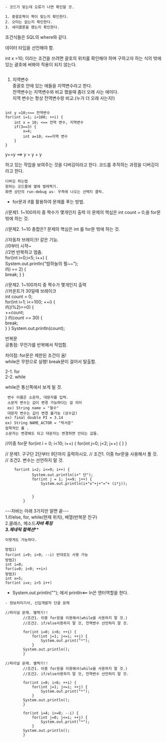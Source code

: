 ```
- 코드가 맞는데 오류가 나면 확인할 것.

1. 중괄호짝이 짝이 맞는지 확인한다.
2. 오타는 없는지 확인한다.
3. 세미콜론을 했는지 확인한다.
```

조건식들은 SQL의 where와 같다.

데이터 타입을 선언해야 함.

int x =10; 이라는 조건을 쓰려면 괄호의 위치를 확인해야 하며
구하고자 하는 식의 밖에있는 괄호에 써봐야 적용이 되지 않는다.

```
```
1. 지역변수  
중괄호 안에 있는 애들을 지역변수라고 한다.  
전역변수는 지역변수와 비교 했을때 좀더 오래 사는 애이다.  
지역 변수는 항상 전역변수랑 비교.(누가 더 오래 사는지!)
```

int y =10;<== 전역변수  
for(int i=1; i<100; ++i) {  
    int x = 10; <== 전역 변수, 지역변수  
    if(3==3) {  
        x=4;  
        int a=10; <==지역 변수  
    }  
}  
```

y+=y ==> y = y + y

하고 있는 작업을 보여주는 것을 디버깅이라고 한다.
코드를 추적하는 과정을 디버깅이라고 한다.

```
디버깅 하는법  
원하는 코드줄에 옆에 벌레찍기.  
화면 상단의 run-debug as- 우측에 나오는 선택지 클릭.
```

- for문과 if를 활용하여 문제를 푸는 방법.

//문제1.  1~100까지 중 짝수가 몇개인지 출력
이 문제의 핵심은 int count = 0;을 for문 밖에 하는 것.

//문제2.  1~10 총합은?
문제의 핵심은 int 를 for문 밖에 하는 것.


//자동차 브레이크! 같은 기능.  
//0부터 시작~  
//2번 반복하고 멈춤.  
		for(int i=0;i<5; i++) {  
			System.out.println("밤하늘의 펄~~");  
			if(i == 2) {  
				break;
			}
		}

//문제2. 1~100까지 중 짝수가 몇개인지 출력  
//카운트가 30일때 브레이크  
		int count = 0;  
		for(int i=1; i<=100; ++i) {  
			if((i%2)==0) {  
				++count;  
			}
			if(count == 30) {  
				break;  
			}
		}
		System.out.println(count);
		

반복문  
공통점: 무언가를 반복해서 작업함.  

차이점: for문은 제한된 조건이 옴!  
        while은 무한으로 실행! break문이 걸어서 탈출함.

 2-1. for  
 2-2. while

 while은 통신쪽에서 보게 될 것.

```
 변수 이름은 소문자, 대문자를 입력.  
 소문자 변수는 값이 변경 가능하다는 걸 의미  
 ex) String name = "철수"  
 대문자 변수는 값이 변경 불가능 (상수값)  
ex) final double PI = 3.14    
ex) String NAME_ACTOR = "박서준"  
암묵적인 룰 .  
소문자는 변경해도 되고 대문자는 변경하면 안되는 값들.  
```

//이중 for문
 for(int i = 0; i<10; i++) {
for(int j=0; j<2; j++) {
}
}  


// 문제1. 구구단 2단부터 9단까지 출력하시오.
		// 조건1. 이중 for문을 사용해서 풀 것.
		// 조건2. 변수는 선언하지 말 것.
			
		for(int i=2; i<=9; i++) {
				System.out.println(i+" 단");
				for(int j = 1; j<=9; j++) {
					System.out.println(i+"x"+j+"="+ (i*j));
					
					
				}
			}
---자바는 아래 3가지만 알면 끝---  
1.if/else, for, while(현재 위치), 배열(반복문 친구)  
2.클래스, 메소드***자바 특징  
3.제네릭 컬렉션*****

```
이렇게도 가능하다.

방법1)  
for(int i=9; i>0; --i) 반대로도 사용 가능  
방법2)  
int i=0;  
for(i=0; i<0; ++i>)  
방법3)  
int x=5;  
for(int i=x; i<5 i++)
```

 - System.out.println(""); 에서 println<== ln은 엔터역할을 한다.

```
- 정보처리기사, 신입개발자 단골 문제  

//파이널 문제. 별찍기!!  
		//조건1. 이중 for문을 이용해서(while을 사용하지 말 것.)
		//조건2. if/else사용하지 말 것, 전역변수 선언하지 말 것.

		for(int i=0; i<6; ++i) {
			for(int j=1; j<=i; ++j) {
				System.out.print("*");
			}
		System.out.println();
		}
```

```
//파이널 문제. 별찍기!!
		//조건1. 이중 for문을 이용해서(while을 사용하지 말 것.)
		//조건2. if/else사용하지 말 것, 전역변수 선언하지 말 것.

		for(int i=0; i<6; ++i) {
			for(int j=1; j<=i; ++j) {
				System.out.print("*");
			}
		System.out.println();
		}

		for(int i=4; i>=0; --i) {
			for(int j=0; j<=i; ++j) {
				System.out.print("*");
			}
		System.out.println();
		}
```

